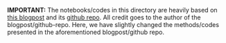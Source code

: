 **IMPORTANT:** The notebooks/codes in this directory are heavily based on [this blogpost](https://www.toptal.com/machine-learning/generative-adversarial-networks) and its [github repo](https://github.com/codyznash/GANs_for_Credit_Card_Data). All credit goes to the author of the blogpost/github-repo. Here, we have slightly changed the methods/codes presented in the aforementioned blogpost/github repo.
